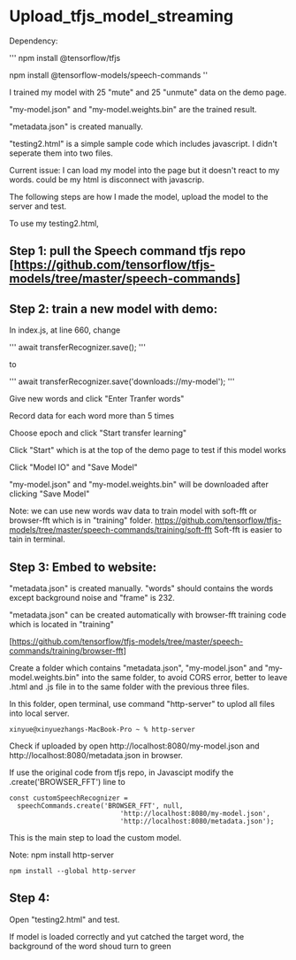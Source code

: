 # Upload_tfjs_model_streaming

Dependency:

'''
npm install @tensorflow/tfjs

npm install @tensorflow-models/speech-commands
''



I trained my model with 25 "mute" and 25 "unmute" data on the demo page. 

"my-model.json" and "my-model.weights.bin" are the trained result.

"metadata.json" is created manually.

"testing2.html" is a simple sample code which includes javascript. I didn't seperate them into two files.

Current issue: I can load my model into the page but it doesn't react to my words. could be my html is disconnect with javascrip.

The following steps are how I made the model, upload the model to the server and test.

To use my testing2.html, 


## Step 1: pull the Speech command tfjs repo [https://github.com/tensorflow/tfjs-models/tree/master/speech-commands]


##  Step 2: train a new model with demo:
  
  In index.js, at line 660, change 
  
  '''
  await transferRecognizer.save();
  '''
  
  to
  
  '''
  await transferRecognizer.save('downloads://my-model');
  '''
  
  
  
  Give new words and click "Enter Tranfer words"
  
  Record data for each word more than 5 times
  
  Choose epoch and click "Start transfer learning"
  
  Click "Start" which is at the top of the demo page to test if this model works
  
  Click "Model IO" and "Save Model"
  
  "my-model.json" and "my-model.weights.bin" will be downloaded after clicking "Save Model"
  
  Note: we can use new words wav data to train model with soft-fft or browser-fft which is in "training" folder.
        https://github.com/tensorflow/tfjs-models/tree/master/speech-commands/training/soft-fft
        Soft-fft is easier to tain in terminal. 
        
## Step 3: Embed to website:

  "metadata.json" is created manually. "words" should contains the words except background noise and "frame" is 232. 
  
  "metadata.json" can be created automatically with browser-fft training code  which is located in "training"
  
  [https://github.com/tensorflow/tfjs-models/tree/master/speech-commands/training/browser-fft]
  
  Create a folder which contains "metadata.json", "my-model.json" and "my-model.weights.bin" into the same folder, to avoid CORS error, better to leave .html and .js file in to the same folder with the previous three files.

  In this folder, open terminal, use command "http-server" to uplod all files into local server. 
  
  ```
  xinyue@xinyuezhangs-MacBook-Pro ~ % http-server
  ```
  
  Check if uploaded by open http://localhost:8080/my-model.json and http://localhost:8080/metadata.json in browser.
    
  If use the original code from tfjs repo, in Javascipt modify the .create('BROWSER_FFT') line to 
  
  ```
  const customSpeechRecognizer = 
    speechCommands.create('BROWSER_FFT', null,   
                              'http://localhost:8080/my-model.json', 
                              'http://localhost:8080/metadata.json'); 
  ```
  
  This is the main step to load the custom model.
  
  Note: npm install http-server
  
  ```
  npm install --global http-server
  
  ```
  
## Step 4:

  Open "testing2.html" and test.
  
  If model is loaded correctly and yut catched the target word, the background of the word shoud turn to green
  
  

